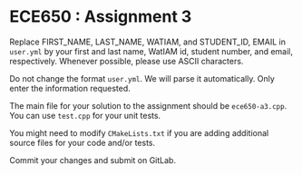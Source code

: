 # ECE650 : Assignment 3

Replace FIRST_NAME, LAST_NAME, WATIAM, and STUDENT_ID, EMAIL in
`user.yml` by your first and last name, WatIAM id, student number, and
email, respectively. Whenever possible, please use ASCII characters.

Do not change the format `user.yml`. We will parse it
automatically. Only enter the information requested.

The main file for your solution to the assignment should be
`ece650-a3.cpp`. You can use `test.cpp` for your unit tests.

You might need to modify `CMakeLists.txt` if you are adding additional
source files for your code and/or tests.

Commit your changes and submit on GitLab.
